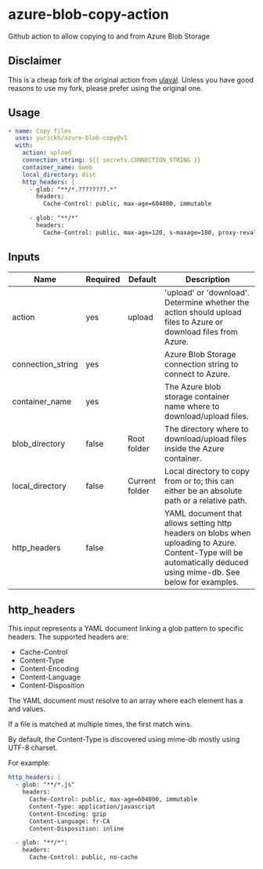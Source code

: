 # azure-blob-copy-action

Github action to allow copying to and from Azure Blob Storage

## Disclaimer

This is a cheap fork of the original action from [ulaval](https://github.com/ulaval). Unless you have good reasons to use my fork, please prefer using the original one.

## Usage

```yaml
- name: Copy files
  uses: yurickh/azure-blob-copy@v1
  with:
    action: upload
    connection_string: ${{ secrets.CONNECTION_STRING }}
    container_name: $web
    local_directory: dist
    http_headers: |
      - glob: "**/*.????????.*"
        headers:
          Cache-Control: public, max-age=604800, immutable

      - glob: "**/*"
        headers:
          Cache-Control: public, max-age=120, s-maxage=180, proxy-revalidate
```

## Inputs

| Name              | Required | Default        | Description                                                  |
| ----------------- | -------- | -------------- | ------------------------------------------------------------ |
| action            | yes      | upload         | 'upload' or 'download'. Determine whether the action should upload files to Azure or download files from Azure. |
| connection_string | yes      |                | Azure Blob Storage connection string to connect to Azure.    |
| container_name    | yes      |                | The Azure blob storage container name where to download/upload files. |
| blob_directory    | false    | Root folder    | The directory where to download/upload files inside the Azure container. |
| local_directory   | false    | Current folder | Local directory to copy from or to; this can either be an absolute path or a relative path. |
| http_headers      | false    |                | YAML document that allows setting http headers on blobs when uploading to Azure. Content-Type will be automatically deduced using mime-db. See below for examples. |

## http_headers

This input represents a YAML document linking a glob pattern to specific headers. The supported headers are:

- Cache-Control
- Content-Type
- Content-Encoding
- Content-Language
- Content-Disposition

The YAML document must resolve to an array where each element has a <glob> and <headers> values.

If a file is matched at multiple times, the first match wins.

By default, the Content-Type is discovered using mime-db mostly using UTF-8 charset.

For example:

```yaml
http_headers: |
  - glob: "**/*.js"
    headers:
      Cache-Control: public, max-age=604800, immutable
      Content-Type: application/javascript
      Content-Encoding: gzip
      Content-Language: fr-CA
      Content-Disposition: inline

  - glob: "**/*":
    headers:
      Cache-Control: public, no-cache
```
